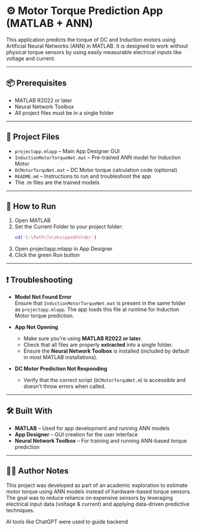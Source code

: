 # ⚙️ Motor Torque Prediction App (MATLAB + ANN)

This application predicts the torque of DC and Induction motors using Artificial Neural Networks (ANN) in MATLAB. It is designed to work without physical torque sensors by using easily measurable electrical inputs like voltage and current.

---

## 📦 Prerequisites

- MATLAB R2022 or later
- Neural Network Toolbox
- All project files must be in a single folder

---

## 📁 Project Files

- `projectapp.mlapp` – Main App Designer GUI
- `InductionMotorTorqueNet.mat` – Pre-trained ANN model for Induction Motor
- `DCMotorTorquNet.mat` – DC Motor torque calculation code (optional)
- `README.md` – Instructions to run and troubleshoot the app
- The .m files are the trained models 

---

## 🚀 How to Run

1. Open MATLAB
2. Set the Current Folder to your project folder:
   ```matlab
   cd('C:\Path\To\UnzippedFolder')
3. Open projectapp.mlapp in App Designer
4. Click the green Run button

---

## ❗ Troubleshooting

- **Model Not Found Error**  
  Ensure that `InductionMotorTorqueNet.mat` is present in the same folder as `projectapp.mlapp`. The app loads this file at runtime for Induction Motor torque prediction.

- **App Not Opening**  
  - Make sure you're using **MATLAB R2022 or later**.
  - Check that all files are properly **extracted** into a single folder.
  - Ensure the **Neural Network Toolbox** is installed (included by default in most MATLAB installations).

- **DC Motor Prediction Not Responding**  
  - Verify that the correct script (`DCMotorTorquNet.m`) is accessible and doesn't throw errors when called.

---

## 🛠 Built With

- **MATLAB** – Used for app development and running ANN models
- **App Designer** – GUI creation for the user interface
- **Neural Network Toolbox** – For training and running ANN-based torque prediction

---

## 👨‍💻 Author Notes

This project was developed as part of an academic exploration to estimate motor torque using ANN models instead of hardware-based torque sensors. The goal was to reduce reliance on expensive sensors by leveraging electrical input data (voltage & current) and applying data-driven predictive techniques.

AI tools like ChatGPT were used to guide backend

